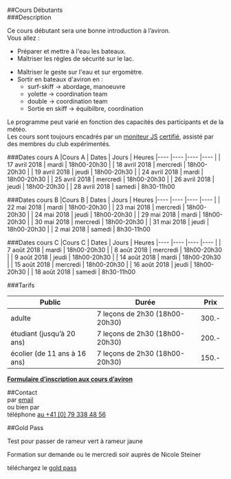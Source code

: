 
##Cours Débutants  
###Description

Ce cours débutant sera une bonne introduction à l’aviron.  
Vous allez :

+ Préparer et mettre à l'eau les bateaux.
+ Maîtriser les règles de sécurité sur le lac.
- 	Maîtriser le geste sur l'eau et sur ergomètre.
- 	Sortir en bateaux d'aviron en :
	- 	surf-skiff &rarr; abordage, manoeuvre
	- 	yolette	&rarr; coordination team
	- 	double	&rarr; coordination team
	- 	Sortie en skiff &rarr; équibilbre, coordination

Le programme peut varié en fonction des capacités des participants et de la météo.  
Les cours sont toujours encadrés par un [moniteur JS](/aviron/moniteurs) [certifié](http://www.baspo.admin.ch/internet/baspo/fr/home.html), assisté par des membres du club expérimentés.

###Dates cours A
|Cours A 		| Dates			| Jours		| Heures
|----		|----			|----		|----
|		| 17 avril 2018		| mardi		| 18h00-20h30
|		| 18 avril 2018		| mercredi	| 18h00-20h30
|		| 19 avril 2018		| jeudi		| 18h00-20h30
|		| 24 avril 2018		| mardi		| 18h00-20h30
|		| 25 avril 2018		| mercredi	| 18h00-20h30
|		| 26 avril 2018		| jeudi		| 18h00-20h30
|		| 28 avril 2018		| samedi 	| 8h30-11h00
	
###Dates cours B
|Cours B 		| Dates			| Jours		| Heures
|----		|----			|----		|----
|		| 22 mai 2018		| mardi		| 18h00-20h30
|		| 23 mai 2018		| mercredi	| 18h00-20h30
|		| 24 mai 2018		| jeudi		| 18h00-20h30
|		| 29 mai 2018		| mardi		| 18h00-20h30
|		| 30 mai 2018		| mercredi	| 18h00-20h30
|		| 31 mai 2018		| jeudi		| 18h00-20h30
|		| 2 mai 2018		| samedi 	| 8h30-11h00

###Dates cours C
|Cours C 		| Dates			| Jours		| Heures
|----		|----			|----		|----
|		| 7 août 2018		| mardi		| 18h00-20h30
|		| 8 août 2018		| mercredi	| 18h00-20h30
|		| 9 août 2018		| jeudi		| 18h00-20h30
|		| 14 août 2018		| mardi		| 18h00-20h30
|		| 15 août 2018		| mercredi	| 18h00-20h30
|		| 16 août 2018		| jeudi		| 18h00-20h30
|		| 18 août 2018		| samedi 	| 8h30-11h00





###Tarifs

|Public 	| Durée 			| Prix 	|
|----		|----				|----	|
|adulte		| 7 leçons de 2h30 (18h00-20h30)|300.- |
|étudiant (jusqu’à 20 ans)|7 leçons de 2h30 (18h00-20h30)	|200.- |
|écolier (de 11 ans à 16 ans)|7 leçons de 2h30 (18h00-20h30)|150.-|



[**Formulaire d’inscription aux cours d’aviron**](https://sneb.webling.ch/web.php/yFCG4L/Inscription_aux_cours_d_aviron.html)

##Contact  
par [email](mailto:nicole.steiner@sneb.ch)  
ou bien par  
téléphone [au +41 [0] 79 338 48 56](tel:+41793384856)



##Gold Pass

 
Test pour passer de rameur vert à rameur jaune

Formation sur demande ou le mercredi soir auprès de Nicole Steiner

téléchargez le [gold pass](gold_pass.pdf)